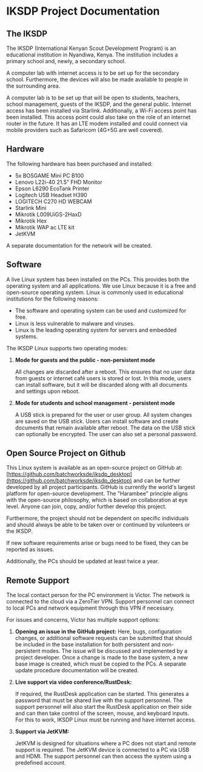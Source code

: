 
# IKSDP Project Documentation

## The IKSDP

The IKSDP (International Kenyan Scout Development Program) is an educational institution in Nyandiwa, Kenya. The institution includes a primary school and, newly, a secondary school.

A computer lab with internet access is to be set up for the secondary school. Furthermore, the devices will also be made available to people in the surrounding area.

A computer lab is to be set up that will be open to students, teachers, school management, guests of the IKSDP, and the general public. Internet access has been installed via Starlink. Additionally, a Wi-Fi access point has been installed. This access point could also take on the role of an internet router in the future. It has an LTE modem installed and could connect via mobile providers such as Safaricom (4G+5G are well covered).

## Hardware

The following hardware has been purchased and installed:

- 5x BOSGAME Mini PC B100
- Lenovo L22i-40 21.5" FHD Monitor
- Epson L6290 EcoTank Printer
- Logitech USB Headset H390
- LOGITECH C270 HD WEBCAM
- Starlink Mini
- Mikrotik L009UiGS-2HaxD
- Mikrotik Hex
- Mikrotik WAP ac LTE kit
- JetKVM

A separate documentation for the network will be created.

## Software

A live Linux system has been installed on the PCs. This provides both the operating system and all applications. We use Linux because it is a free and open-source operating system. Linux is commonly used in educational institutions for the following reasons:

- The software and operating system can be used and customized for free.
- Linux is less vulnerable to malware and viruses.
- Linux is the leading operating system for servers and embedded systems.

The IKSDP Linux supports two operating modes:

1. **Mode for guests and the public - non-persistent mode**

   All changes are discarded after a reboot. This ensures that no user data from guests or internet café users is stored or lost.
   In this mode, users can install software, but it will be discarded along with all documents and settings upon reboot.

2. **Mode for students and school management - persistent mode**

   A USB stick is prepared for the user or user group. All system changes are saved on the USB stick. Users can install software and create documents that remain available after reboot.
   The data on the USB stick can optionally be encrypted. The user can also set a personal password.

## Open Source Project on Github

This Linux system is available as an open-source project on GitHub at: [https://github.com/batchworksde/iksdp_desktop](https://github.com/batchworksde/iksdp_desktop) and can be further developed by all project participants. GitHub is currently the world's largest platform for open-source development. The "Harambee" principle aligns with the open-source philosophy, which is based on collaboration at eye level. Anyone can join, copy, and/or further develop this project.

Furthermore, the project should not be dependent on specific individuals and should always be able to be taken over or continued by volunteers or the IKSDP.

If new software requirements arise or bugs need to be fixed, they can be reported as issues.

Additionally, the PCs should be updated at least twice a year.

## Remote Support

The local contact person for the PC environment is Victor. The network is connected to the cloud via a ZeroTier VPN. Support personnel can connect to local PCs and network equipment through this VPN if necessary.

For issues and concerns, Victor has multiple support options:

1. **Opening an issue in the GitHub project:** Here, bugs, configuration changes, or additional software requests can be submitted that should be included in the base installation for both persistent and non-persistent modes.
   The issue will be discussed and implemented by a project developer. Once a change is made to the base system, a new base image is created, which must be copied to the PCs. A separate update procedure documentation will be created.

2. **Live support via video conference/RustDesk:**

   If required, the RustDesk application can be started. This generates a password that must be shared live with the support personnel.
   The support personnel will also start the RustDesk application on their side and can then take control of the screen, mouse, and keyboard inputs.
   For this to work, IKSDP Linux must be running and have internet access.

3. **Support via JetKVM:**

   JetKVM is designed for situations where a PC does not start and remote support is required. The JetKVM device is connected to a PC via USB and HDMI. The support personnel can then access the system using a predefined account.
